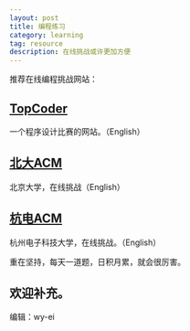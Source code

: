 ```yaml
---
layout: post
title: 编程练习
category: learning
tag: resource
description: 在线挑战或许更加方便 
---
```


推荐在线编程挑战网站：

## [TopCoder](http://www.topcoder.com/)

一个程序设计比赛的网站。（English）

## [北大ACM](http://poj.org/)

北京大学，在线挑战（English）

## [杭电ACM](http://acm.hdu.edu.cn/)

杭州电子科技大学，在线挑战。（English）

重在坚持，每天一道题，日积月累，就会很厉害。

## 欢迎补充。

编辑：wy-ei